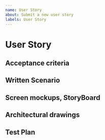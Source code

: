 ```yaml
---
name: User Story
about: Submit a new user story
labels: User Story
---
```


# User Story

<!--
As a <kind of user> I want <feature> so that <benefit>
-->

## Acceptance criteria

<!--
user requirements that need to have been met
-->

## Written Scenario

<!--
specifies the interaction between the end user and the system in completing the goal

https://www.visual-paradigm.com/support/documents/vpuserguide/2607/2825/86212_usingusersto.html
-->

## Screen mockups, StoryBoard

## Architectural drawings

## Test Plan
